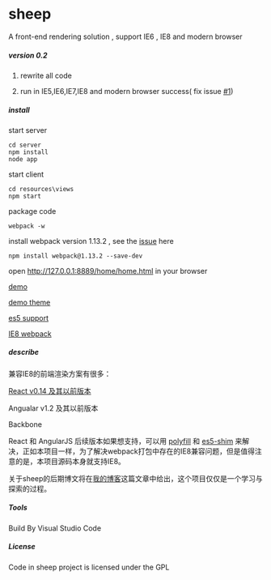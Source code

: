 # sheep
A front-end rendering solution , support IE6 , IE8 and modern browser



##### version 0.2

1. rewrite all code

2. run in IE5,IE6,IE7,IE8 and modern browser success( fix issue [#1](https://github.com/flyher/sheep/issues/1))


##### install

start server
```shell
cd server
npm install
node app
```

start client
```shell
cd resources\views
npm start
```

package code 
```shell
webpack -w
```

install webpack version 1.13.2 , see the [issue](https://github.com/SamHwang1990/blog/issues/6) here
```shell
npm install webpack@1.13.2 --save-dev
```

open http://127.0.0.1:8889/home/home.html in your browser 

[demo](https://flyher.github.com/sheep/)

[demo theme](http://getbootstrap.com/examples/jumbotron-narrow/)

[es5 support](http://kangax.github.io/compat-table/es5/)

[IE8 webpack](https://segmentfault.com/a/1190000007699918)


##### describe

兼容IE8的前端渲染方案有很多：


[React v0.14 及其以前版本](https://facebook.github.io/react/blog/2016/01/12/discontinuing-ie8-support.html)

Angualar v1.2 及其以前版本

Backbone

React 和 AngularJS 后续版本如果想支持，可以用 [polyfill](https://github.com/inexorabletash/polyfill) 和 [es5-shim](https://github.com/es-shims/es5-shim) 来解决，正如本项目一样，为了解决webpack打包中存在的IE8兼容问题，但是值得注意的是，本项目源码本身就支持IE8。


关于sheep的后期博文将在[我的博客](http://blog.99diary.com/2017/03/06/sheep)这篇文章中给出，这个项目仅仅是一个学习与探索的过程。

##### Tools

Build By Visual Studio Code

##### License

Code in sheep project is licensed under the GPL